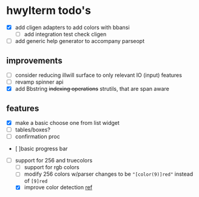 # hwylterm todo's

- [x] add cligen adapters to add colors with bbansi
  - [ ] add integration test check cligen
- [ ] add generic help generator to accompany parseopt
## improvements

- [ ] consider reducing illwill surface to only relevant IO (input) features
- [ ] revamp spinner api
- [x] add Bbstring ~~indexing operations~~ strutils, that are span aware

## features

- [x] make a basic choose one from list widget
- [ ] tables/boxes?
- [ ] confirmation proc
- [ ]basic progress bar
- [ ] support for 256 and truecolors
  - [ ] support for rgb colors
  - [ ] modify 256 colors w/parser changes to be `"[color(9)]red"` instead of `[9]red`
  - [x] improve color detection [ref](https://github.com/Textualize/rich/blob/4101991898ee7a09fe1706daca24af5e1e054862/rich/console.py#L791)

<!-- generated with <3 by daylinmorgan/todo -->
